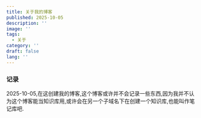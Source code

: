 ```yaml
---
title: 关于我的博客
published: 2025-10-05
description: ''
image: ''
tags:
  - 关于
category: ''
draft: false 
lang: ''
---
```


### 记录

2025-10-05,在这创建我的博客,这个博客或许并不会记录一些东西,因为我并不认为这个博客能当知识库用,或许会在另一个子域名下在创建一个知识库,也能叫作笔记库吧.